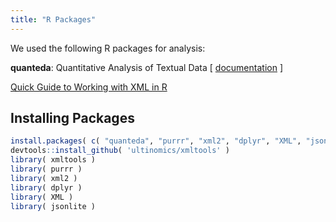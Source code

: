 ```yaml
---
title: "R Packages"
---
```



We used the following R packages for analysis:

**quanteda**: Quantitative Analysis of Textual Data [ [documentation](https://quanteda.io/index.html) ]


[Quick Guide to Working with XML in R](Quick_Guide_to_XML_in_R.html)


## Installing Packages

```r
install.packages( c( "quanteda", "purrr", "xml2", "dplyr", "XML", "jsonlite" ) )
devtools::install_github( 'ultinomics/xmltools' )
library( xmltools )
library( purrr )
library( xml2 )
library( dplyr )
library( XML )
library( jsonlite )
```
